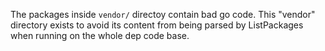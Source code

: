 The packages inside `vendor/` directoy contain bad go code. This "vendor"
directory exists to avoid its content from being parsed by ListPackages when
running on the whole dep code base.
